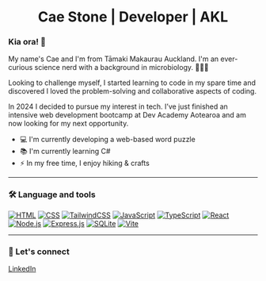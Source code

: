 
<h1 align="center">Cae Stone | Developer | AKL </h1>

### Kia ora! 👋 
My name's Cae and I'm from Tāmaki Makaurau Auckland. I'm an ever-curious science nerd with a background in microbiology. 🔬👩‍🔬 

Looking to challenge myself, I started learning to code in my spare time and discovered I loved the problem-solving and collaborative aspects of coding. 

In 2024 I decided to pursue my interest in tech. I’ve just finished an intensive web development bootcamp at Dev Academy Aotearoa and am now looking for my next opportunity. 


- 💻 I'm currently developing a web-based word puzzle
- 📚 I'm currently learning C#
- ⚡ In my free time, I enjoy hiking & crafts
___
### 🛠 Language and tools

[![HTML](https://img.shields.io/badge/HTML-%23E34F26.svg?logo=html5&logoColor=white)](https://www.typescriptlang.org/)
[![CSS](https://img.shields.io/badge/CSS-1572B6?logo=css3&logoColor=fff)](https://www.typescriptlang.org/)
[![TailwindCSS](https://img.shields.io/badge/Tailwind%20CSS-%2338B2AC.svg?logo=tailwind-css&logoColor=white)](#)
[![JavaScript](https://img.shields.io/badge/JavaScript-F7DF1E?logo=javascript&logoColor=000)](#)
[![TypeScript](https://img.shields.io/badge/TypeScript-3178C6?logo=typescript&logoColor=fff)](#)
[![React](https://img.shields.io/badge/React-%2320232a.svg?logo=react&logoColor=%2361DAFB)](#)
[![Node.js](https://img.shields.io/badge/Node.js-green?&logo=node.js)](https://nodejs.org/)
[![Express.js](https://img.shields.io/badge/Express.js-%23404d59.svg?logo=express&logoColor=%2361DAFB)](#)
[![SQLite](https://img.shields.io/badge/SQLite-%2307405e.svg?logo=sqlite&logoColor=white)](#)
[![Vite](https://img.shields.io/badge/Vite-646CFF?logo=vite&logoColor=fff)](#)
___
### 💬 Let's connect
[LinkedIn](https://www.linkedin.com/in/micaella-s/)

###

